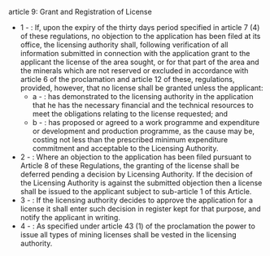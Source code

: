 article 9: Grant and Registration of License

<ul>
			<li>1 - : If, upon the expiry of the thirty days period specified in article 7 (4) of these regulations, no objection to the application has been filed at its office, the licensing authority shall, following verification of all information submitted in connection with the application grant to the applicant the license of the area sought, or for that part of the area and the minerals which are not reserved or excluded in accordance with article 6 of the proclamation and article 12 of these, regulations, provided, however, that no license shall be granted unless the applicant:<ul>
						<li>a - : has demonstrated to the licensing authority in the application that he has the necessary financial and the technical resources to meet the obligations relating to the license requested; and<ul>
						</ul></li>						<li>b - : has proposed or agreed to a work programme and expenditure or development and production programme, as the cause may be, costing not less than the prescribed minimum expenditure commitment and acceptable to the Licensing Authority.<ul>
						</ul></li>			</ul></li>			<li>2 - : Where an objection to the application has been filed pursuant to Article 8 of these Regulations, the granting of the license shall be deferred pending a decision by Licensing Authority. If the decision of the Licensing Authority is against the submitted objection then a license shall be issued to the applicant subject to sub-article 1 of this Article.<ul>
			</ul></li>			<li>3 - : If the licensing authority decides to approve the application for a license it shall enter such decision in register kept for that purpose, and notify the applicant in writing.<ul>
			</ul></li>			<li>4 - : As specified under article 43 (1) of the proclamation the power to issue all types of mining licenses shall be vested in the licensing authority.<ul>
			</ul></li></ul>